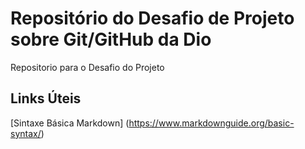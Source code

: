 
# Repositório do Desafio de Projeto sobre Git/GitHub da Dio
Repositorio para o Desafio do Projeto

## Links Úteis
[Sintaxe Básica Markdown] 
(https://www.markdownguide.org/basic-syntax/)



